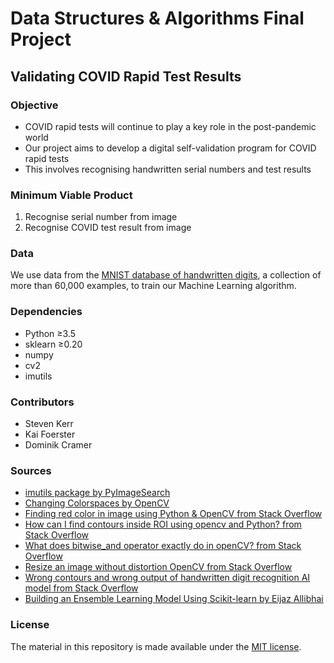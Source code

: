 # Data Structures & Algorithms Final Project
## Validating COVID Rapid Test Results

### Objective
* COVID rapid tests will continue to play a key role in the post-pandemic world 
* Our project aims to develop a digital self-validation program for COVID rapid tests
* This involves recognising handwritten serial numbers and test results

### Minimum Viable Product
1. Recognise serial number from image
1. Recognise COVID test result from image 

### Data 
We use data from the [MNIST database of handwritten digits](http://yann.lecun.com/exdb/mnist/), a collection of more than 60,000 examples, to train our Machine Learning algorithm. 

### Dependencies
* Python ≥3.5
* sklearn ≥0.20
* numpy
* cv2
* imutils

### Contributors 
* Steven Kerr
* Kai Foerster
* Dominik Cramer

### Sources
* [imutils package by PyImageSearch](https://github.com/PyImageSearch/imutils/blob/master/demos/sorting_contours.py)
* [Changing Colorspaces by OpenCV](https://docs.opencv.org/4.x/df/d9d/tutorial_py_colorspaces.html)
* [Finding red color in image using Python & OpenCV from Stack Overflow](https://stackoverflow.com/questions/30331944/finding-red-color-in-image-using-python-opencv)
* [How can I find contours inside ROI using opencv and Python? from Stack Overflow](https://stackoverflow.com/questions/42004652/how-can-i-find-contours-inside-roi-using-opencv-and-python)
* [What does bitwise_and operator exactly do in openCV? from Stack Overflow](https://stackoverflow.com/questions/44333605/what-does-bitwise-and-operator-exactly-do-in-opencv)
* [Resize an image without distortion OpenCV from Stack Overflow](https://stackoverflow.com/questions/44650888/resize-an-image-without-distortion-opencv)
* [Wrong contours and wrong output of handwritten digit recognition AI model from Stack Overflow](https://stackoverflow.com/questions/62247234/wrong-contours-and-wrong-output-of-handwritten-digit-recognition-ai-model)
* [Building an Ensemble Learning Model Using Scikit-learn by Eijaz Allibhai](https://towardsdatascience.com/ensemble-learning-using-scikit-learn-85c4531ff86a)

### License
The material in this repository is made available under the [MIT license](https://github.com/smkerr/DSA--Final-Project/blob/main/LICENSE).
